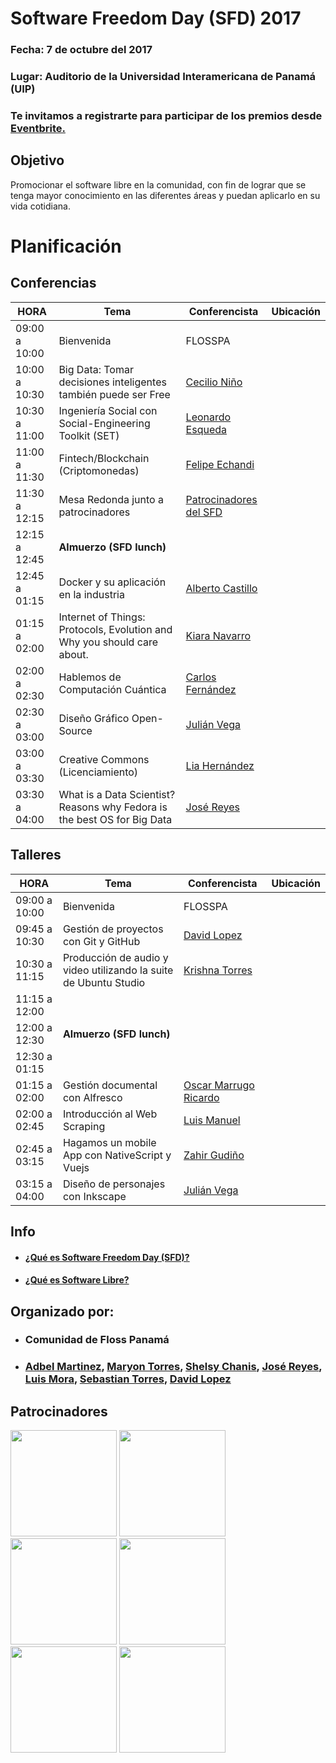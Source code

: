 # Software Freedom Day (SFD)  2017

### Fecha:  7 de octubre del 2017
### Lugar: Auditorio de la Universidad Interamericana de Panamá (UIP)

### Te invitamos a registrarte para participar de los premios desde [Eventbrite.](https://www.eventbrite.com/e/software-freedom-day-tickets-38042449992)


## Objetivo
Promocionar el software libre en la comunidad, 
con fin de lograr que se tenga mayor conocimiento en las 
diferentes áreas y puedan aplicarlo en su vida cotidiana.



# Planificación

## Conferencias
|     HORA      |                                Tema                                  |  Conferencista | Ubicación|
|---------------|----------------------------------------------------------------------|----------------|----------|
| 09:00 a 10:00 | Bienvenida                                                           | FLOSSPA        |          |
| 10:00 a 10:30 | Big Data: Tomar decisiones inteligentes también puede ser Free | [Cecilio Niño](https://pa.linkedin.com/in/cecilio-niño-aa778a39) ||
| 10:30 a 11:00 | Ingeniería Social con Social-Engineering Toolkit (SET) | [Leonardo Esqueda](https://github.com/ShaoranD3) ||
| 11:00 a 11:30 | Fintech/Blockchain (Criptomonedas)| [Felipe Echandi ]() ||
| 11:30 a 12:15 | Mesa Redonda junto a patrocinadores |[Patrocinadores del SFD]()||
| 12:15 a 12:45 | __Almuerzo (SFD lunch)__ |||
| 12:45 a 01:15  | Docker y su aplicación en la industria |[Alberto Castillo](http://albertocg.com/)|| 
| 01:15 a 02:00 | Internet of Things: Protocols, Evolution and Why you should care about. | [Kiara Navarro](https://www.kiaranavarro.com/)||
| 02:00 a 02:30 | Hablemos de Computación Cuántica| [Carlos Fernández]()||
| 02:30 a 03:00 | Diseño Gráfico Open-Source | [Julián Vega](http://www.arpiasoftware.com/)| 
| 03:00 a 03:30 | Creative Commons (Licenciamiento)|[Lia Hernández]()||  
| 03:30 a 04:00 | What is a Data Scientist? Reasons why Fedora is the best OS for Big Data | [José Reyes](https://github.com/yosef7/) ||

## Talleres
|     HORA      |                                Tema                                  |  Conferencista | Ubicación|
|---------------|----------------------------------------------------------------------|----------------|----------|
| 09:00 a 10:00| Bienvenida                                                           | FLOSSPA        |          |
| 09:45 a 10:30 | Gestión de proyectos con Git y GitHub| [David Lopez](https://twitter.com/David25LO?lang=es) ||
| 10:30 a 11:15 | Producción de audio y video utilizando la suite de Ubuntu Studio | [Krishna Torres]() ||
| 11:15 a 12:00 |  |  ||
| 12:00 a 12:30 | __Almuerzo (SFD lunch)__ |||
| 12:30 a 01:15 |  |  ||
| 01:15 a 02:00 | Gestión documental con Alfresco | [Oscar Marrugo Ricardo](https://pa.linkedin.com/in/oscar-marrugo-ricardo-a558a573) ||
| 02:00 a 02:45 | Introducción al Web Scraping| [Luis Manuel](https://github.com/blackfile) ||
| 02:45 a 03:15 | Hagamos un mobile App con NativeScript y Vuejs | [Zahir Gudiño](https://twitter.com/zgudino?lang=es)|| 
| 03:15 a 04:00 | Diseño de personajes con Inkscape | [Julián Vega](http://www.arpiasoftware.com/) ||


## Info 
- #### [¿Qué es Software Freedom Day (SFD)?](/info/whatSFD.md)
- #### [¿Qué es Software Libre?](/info/whatis.md)

## Organizado por:
- ### Comunidad de Floss Panamá
- ### [Adbel Martinez](https://twitter.com/abdelgmartinezl), [Maryon Torres](https://twitter.com/maryitotr), [Shelsy Chanis](https://twitter.com/shelsxacm), [José Reyes](https://yoseft7.wordpress.com/), [Luis Mora](), [Sebastian Torres](), [David Lopez](https://twitter.com/David25LO?lang=es)

## Patrocinadores

<img src="http://portal.uip.edu.pa/login-cedula/images/logo.png" width="170"> <img src="http://www.elconix.com/wp-content/uploads/2014/05/logo_elconix.png" width="170"> <img src="https://upload.wikimedia.org/wikipedia/commons/thumb/0/09/Fedora_logo_and_wordmark.svg/320px-Fedora_logo_and_wordmark.svg.png" width="170"> <img src="https://www.drupal.org/files/Rootstack_0.png" width="170"> <img src="http://ehacking.com.bo/wp-content/uploads/2015/05/nlogoEHC.png" width="170"> <img src="https://tokenmarket.net/blockchain/ethereum/assets/decent-bet/logo_big.png" width="170"> 


